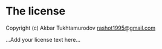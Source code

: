 # The license

Copyright (c) Akbar Tukhtamurodov <rashot1995@gmail.com>

...Add your license text here...